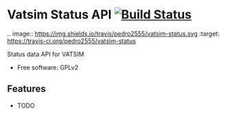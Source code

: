 # Vatsim Status API [![Build Status](https://travis-ci.org/pedro2555/vatsim-status.svg?branch=master)](https://travis-ci.org/pedro2555/vatsim-status)

.. image:: https://img.shields.io/travis/pedro2555/vatsim-status.svg
        :target: https://travis-ci.org/pedro2555/vatsim-status


Status data API for VATSIM

* Free software: GPLv2

Features
--------

* TODO
